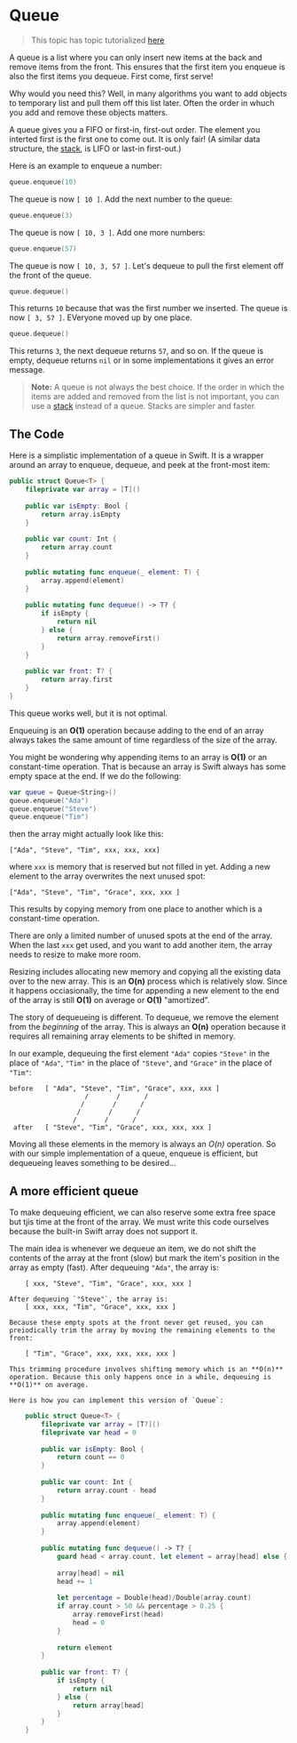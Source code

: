#  Queue

> This topic has topic tutorialized [here](https://www.raywenderlich.com/148141/swift-algorithm-club-swift-queue-data-structure)

A queue is a list where you can only insert new items at the back and remove items from the front. This ensures that the first item you enqueue is also the first items you dequeue. First come, first serve!

Why would you need this? Well, in many algorithms you want to add objects to temporary list and pull them off this list later. Often the order in whuch you add and remove these objects matters. 

A queue gives you a FIFO or first-in, first-out order. The element you interted first is the first one to come out. It is only fair! (A similar data structure, the [stack](../Stack/), is LIFO or last-in first-out.)

Here is an example to enqueue a number:

```swift
queue.enqueue(10)
```

The queue is now `[ 10 ]`. Add the next number to the queue:

```swift
queue.enqueue(3)
```

The queue is now ` [ 10, 3 ] `. Add one more numbers:

```swift
queue.enqueue(57)
```

The queue is now `[ 10, 3, 57 ]`. Let's dequeue to pull the first element off the front of the queue.

```swift
queue.dequeue()
```

This returns `10` because that was the first number we inserted. The queue is now `[ 3, 57 ]`. EVeryone moved up by one place.

```swift
queue.dequeue()
```

This returns `3`, the next dequeue returns `57`, and so on. If the queue is empty, dequeue returns `nil` or in some implementations it gives an error message. 

> **Note:** A queue is not always the best choice. If the order in which the items are added and removed from the list is not important, you can use a [stack](../Stack/) instead of a queue. Stacks are simpler and faster. 


## The Code

Here is a simplistic implementation of a queue in Swift. It is a wrapper around an array to enqueue, dequeue, and peek at the front-most item:

```swift
public struct Queue<T> {
    fileprivate var array = [T]()
    
    public var isEmpty: Bool {
        return array.isEmpty
    }
    
    public var count: Int {
        return array.count
    }
    
    public mutating func enqueue(_ element: T) {
        array.append(element)
    }
    
    public mutating func dequeue() -> T? {
        if isEmpty {
            return nil
        } else {
            return array.removeFirst()
        }
    }
    
    public var front: T? {
        return array.first
    }
}
```  
This queue works well, but it is not optimal. 

Enqueuing is an **O(1)** operation because adding to the end of an array always takes the same amount of time regardless of the size of the array.

You might be wondering why appending items to an array is **O(1)** or an constant-time operation. That is because an array is Swift always has some empty space at the end. If we do the following:

```swift
var queue = Queue<String>()
queue.enqueue("Ada")
queue.enqueue("Steve")
queue.enqueue("Tim")
```

then the array might actually look like this:

    ["Ada", "Steve", "Tim", xxx, xxx, xxx]
    
where `xxx` is memory that is reserved but not filled in yet. Adding a new element to the array overwrites the next unused spot:

    ["Ada", "Steve", "Tim", "Grace", xxx, xxx ]
    
This results by copying memory from one place to another which is a constant-time operation. 

There are only a limited number of unused spots at the end of the array. When the last `xxx` get used, and you want to add another item, the array needs to resize to make more room. 


Resizing includes allocating new memory and copying all the existing data over to the new array. This is an **O(n)** process which is relatively slow. Since it happens occiasionally, the time for appending a new element to the end of the array is still **O(1)** on average or **O(1)** "amortized".

The story of dequeueing is different. To dequeue, we remove the element from the *beginning* of the array. This is always an **O(n)** operation because it requires all remaining array elements to be shifted in memory. 

In our example, dequeuing the first element `"Ada"` copies `"Steve"` in the place of `"Ada"`, `"Tim"` in the place of `"Steve"`, and `"Grace"` in the place of `"Tim"`:

    before   [ "Ada", "Steve", "Tim", "Grace", xxx, xxx ]
                       /       /      /
                      /       /      /
                     /       /      /
                    /       /      /
     after   [ "Steve", "Tim", "Grace", xxx, xxx, xxx ]
     
Moving all these elements in the memory is always an *O(n)* operation. So with our simple implementation of a queue, enqueue is efficient, but dequeueing leaves something to be desired...

## A more efficient queue

To make dequeuing efficient, we can also reserve some extra free space but tjis time at the front of the array. We must write this code ourselves because the built-in Swift array does not support it. 

The main idea is whenever we dequeue an item, we do not shift the contents of the array at the front (slow) but mark the item's position in the array as empty (fast). After dequeuing `"Ada"`, the array is: 

        [ xxx, "Steve", "Tim", "Grace", xxx, xxx ]
        
    After dequeuing `"Steve"`, the array is:
        [ xxx, xxx, "Tim", "Grace", xxx, xxx ]
        
    Because these empty spots at the front never get reused, you can preiodically trim the array by moving the remaining elements to the front:
    
        [ "Tim", "Grace", xxx, xxx, xxx, xxx ]
        
    This trimming procedure involves shifting memory which is an **O(n)** operation. Because this only happens once in a while, dequeuing is **O(1)** on average.
    
    Here is how you can implement this version of `Queue`: 
    
    
```swift
    public struct Queue<T> {
        fileprivate var array = [T?]()
        fileprivate var head = 0
        
        public var isEmpty: Bool {
            return count == 0
        }
        
        public var count: Int {
            return array.count - head
        }
        
        public mutating func enqueue(_ element: T) {
            array.append(element)
        }
        
        public mutating func dequeue() -> T? {
            guard head < array.count, let element = array[head] else { return nil }
            
            array[head] = nil
            head += 1
            
            let percentage = Double(head)/Double(array.count)
            if array.count > 50 && percentage > 0.25 {
                array.removeFirst(head)
                head = 0
            }
            
            return element
        }
        
        public var front: T? {
            if isEmpty {
                return nil
            } else {
                return array[head]
            }
        }
    }
```
